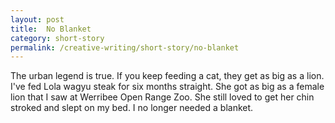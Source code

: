 ```yaml
---
layout: post
title:  No Blanket
category: short-story
permalink: /creative-writing/short-story/no-blanket
---
```


The urban legend is true. If you keep feeding a cat, they get as big as a lion. I've fed Lola wagyu steak for six months straight. She got as big as a female lion that I saw at Werribee Open Range Zoo. She still loved to get her chin stroked and slept on my bed. I no longer needed a blanket.
